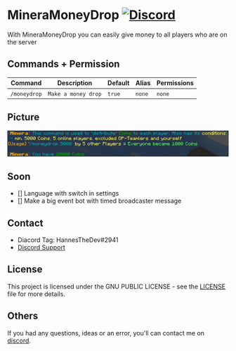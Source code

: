 # MineraMoneyDrop [![Discord](https://img.shields.io/badge/chat-on%20discord-7289da.svg)](https://discord.gg/HVvQv2TxWs)
With MineraMoneyDrop you can easily give money to all players who are on the server

## Commands + Permission
Command | Description | Default | Alias | Permissions
--------- | ------------------- | ------- | ---------- | -----------
``/moneydrop`` | ``Make a money drop`` | ``true`` | ``none`` | ``none``

## Picture
<img src="https://github.com/HannesTheDev/MineraMoneyDrop/blob/main/mineramoneydrop.png"></img> <br>

## Soon
- [] Language with switch in settings
- [] Make a big event bot with timed broadcaster message

## Contact
- Diacord Tag: HannesTheDev#2941
- [Discord Support](https://discord.gg/HVvQv2TxWs)

## License
This project is licensed under the GNU PUBLIC LICENSE - see the [LICENSE](/LICENSE) file for more details.

## Others
If you had any questions, ideas or an error, you'll can contact me on [discord](https://discord.gg/HVvQv2TxWs).
